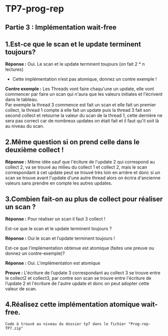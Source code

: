 # TP7-prog-rep

## Partie 3 : Implémentation wait-free

1.Est-ce que le scan et le update terminent toujours?   
----------

**Réponse :** Oui. Le scan et le update terminent toujours (on fait 2 * n lectures)  

-  Cette implémentation n’est pas atomique, donnez un contre exemple !  

**Contre exemple :**  Les Threads vont faire chaqu'une un update, elle vont commencer par faire un scan qui n'aura que les valeurs initiales et l'écrivent dans le tableau.  
Par exemple la thread 3 commence est fait un scan et elle fait un premier collect, la thread 1 compte à elle fait un update puis la thread 3 fait son second collect et retourne la valeur du scan de la thread 1, cette dernière ne sera pas correct car de nombreux updates on était fait et il faut qu'il soit là au niveau du scan.  

2.Même question si on prend celle dans le deuxième collect ! 
------------

**Réponse :** Même idée sauf que l'éciture de l'update 2 qui correspond au collect 2, va se trouvé au milieu du collect 1 et collect 2, mais le scan correspondant à cet update peut se trouvé très loin en arrière et donc si un scan se trouve avant l'update d'une autre thread alors on écrira d'ancienne valeurs sans prendre en compte les autres updates.  

3.Combien fait-on au plus de collect pour réaliser un scan ?  
---------

**Réponse :** Pour réaliser un scan il faut 3 collect !  

Est-ce que le scan et le update terminent toujours ?  

**Réponse :** Oui le scan et l’update terminent toujours !  

Est-ce que l’implémentation obtenue est atomique (faites une preuve ou donnez un contre-exemple)?  

**Réponse :** Oui. L'implémentation est atomique  

**Preuve :** L'écriture de l’update 3 correspondant au collect 3 se trouve entre le collect2 et collect3, par contre son scan se trouve entre l'écriture de l’update 2 et l'écriture de l'autre update et donc on peut adopter cette valeur de scan.    

4.Réalisez cette implémentation atomique wait-free. 
--------------- 
    Code à trouvé au niveau du dossier tp7 dans le fichier "Prog-rep-TP7.zip"